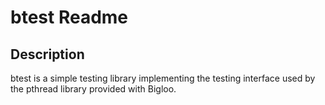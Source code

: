 # btest Readme


## Description

btest is a simple testing library implementing the testing interface used by the pthread library provided with Bigloo.

